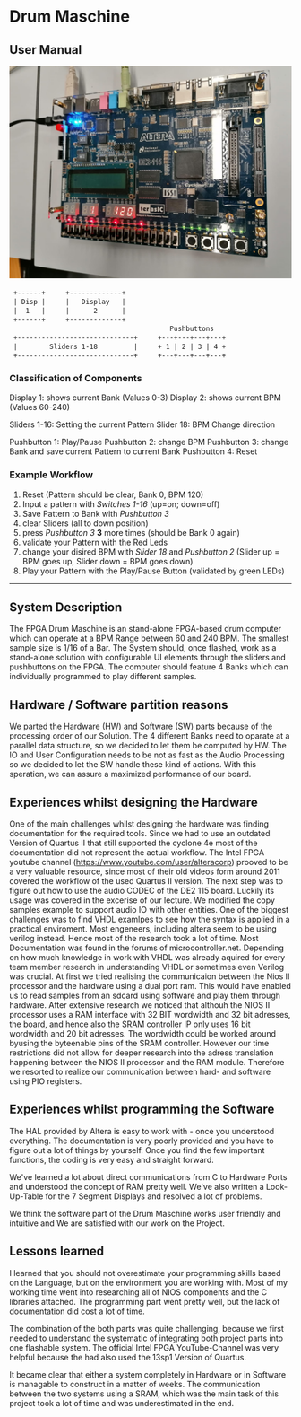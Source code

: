  # Drum Maschine
 
 ## User Manual
 
 ![picture of working IO](https://raw.githubusercontent.com/finncyr/Drum_maschine/master/image.jpeg)

```
 +------+     +-------------+
 | Disp |     |   Display   |
 |  1   |     |      2      |
 +------+     +-------------+  
                                        Pushbuttons
 +-----------------------------+     +---+---+---+---+
 |        Sliders 1-18         |     + 1 | 2 | 3 | 4 +
 +-----------------------------+     +---+---+---+---+

 ```

 ### Classification of Components

 Display 1: shows current Bank (Values 0-3)
 Display 2: shows current BPM  (Values 60-240)

 Sliders 1-16: Setting the current Pattern
 Slider 18: BPM Change direction 

 Pushbutton 1: Play/Pause
 Pushbutton 2: change BPM
 Pushbutton 3: change Bank and save current Pattern to current Bank
 Pushbutton 4: Reset

 ### Example Workflow

1. Reset (Pattern should be clear, Bank 0, BPM 120)
2. Input a pattern with *Switches 1-16* (up=on; down=off)
3. Save Pattern to Bank with *Pushbutton 3*
4. clear Sliders (all to down position)
5. press *Pushbutton 3* **3** more times (should be Bank 0 again)
6. validate your Pattern with the Red Leds
7. change your disired BPM with *Slider 18* and *Pushbutton 2* (Slider up = BPM goes up, Slider down = BPM goes down)
8. Play your Pattern with the Play/Pause Button (validated by green LEDs)


--------------------

## System Description

The FPGA Drum Maschine is an stand-alone FPGA-based drum computer which can operate at a BPM Range between 60 and 240 BPM. The smallest sample size is 1/16 of a Bar. The System should, once flashed, work as a stand-alone solution with configurable UI elements through the sliders and pushbuttons on the FPGA. The computer should feature 4 Banks which can individually programmed to play different samples. 

## Hardware / Software partition reasons

We parted the Hardware (HW) and Software (SW) parts because of the processing order of our Solution. The 4 different Banks need to oparate at a parallel data structure, so we decided to let them be computed by HW. The IO and User Configuration needs to be not as fast as the Audio Processing so we decided to let the SW handle these kind of actions. With this speration, we can assure a maximized performance of our board. 

## Experiences whilst designing the Hardware

One of the main challenges whilst designing the hardware was finding documentation for the required tools. Since we had to use an outdated Version of Quartus II that still supported the cyclone 4e most of the documentation did not represent the actual workflow. The Intel FPGA youtube channel (https://www.youtube.com/user/alteracorp) prooved to be a very valuable resource, since most of their old videos form around 2011 covered the workflow of the used Quartus II version. 
The next step was to figure out how to use the audio CODEC of the DE2 115 board. Luckily its usage was covered in the excerise of our lecture. We modified the copy samples example to support audio IO with other entities. 
One of the biggest challenges was to find VHDL examlpes to see how the syntax is applied in a practical enviroment. Most engeneers, including altera seem to be using verilog instead. Hence most of the research took a lot of time. Most Documentation was found in the forums of microcontroller.net. 
Depending on how much knowledge in work with VHDL was already aquired for every team member research in understanding VHDL or sometimes even Verilog was crucial.
At first we tried realising the communicaion between the Nios II processor and the hardware using a dual port ram. This would have enabled us to read samples from an sdcard using software and play them through hardware. After extensive research we noticed that althouh the NIOS II processor uses a RAM interface with 32 BIT wordwidth and 32 bit adresses, the board, and hence also the SRAM controller IP only uses 16 bit wordwidth and 20 bit adresses.
The wordwidth could be worked around byusing the byteenable pins of the SRAM controller. However our time restrictions did not allow for deeper research into the adress translation happening between the NIOS II processor and the RAM module. Therefore we resorted to realize our communication between hard- and software using PIO registers. 


## Experiences whilst programming the Software

The HAL provided by Altera is easy to work with - once you understood everything. The documentation is very poorly provided and you have to figure out a lot of things by yourself. Once you find the few important functions, the coding is very easy and straight forward. 

We've learned a lot about direct communications from C to Hardware Ports and understood the concept of RAM pretty well. We've also written a Look-Up-Table for the 7 Segment Displays and resolved a lot of problems.

We think the software part of the Drum Maschine works user friendly and intuitive and We are satisfied with our work on the Project. 

## Lessons learned

I learned that you should not overestimate your programming skills based on the Language, but on the environment you are working with. Most of my working time went into researching all of NIOS components and the C libraries attached. The programming part went pretty well, but the lack of documentation did cost a lot of time.

The combination of the both parts was quite challenging, because we first needed to understand the systematic of integrating both project parts into one flashable system. The official Intel FPGA YouTube-Channel was very helpful because the had also used the 13sp1 Version of Quartus.

It became clear that either a system completely in Hardware or in Software is managable to construct in a matter of weeks. The communication between the two systems using a SRAM, which was the main task of this project took a lot of time and was underestimated in the end.


